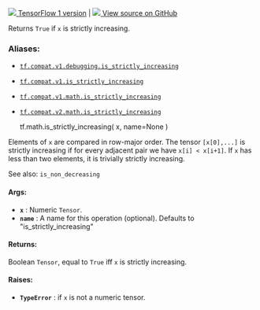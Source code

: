 [ ![](https://tensorflow.google.cn/images/tf_logo_32px.png) TensorFlow 1
version](/versions/r1.15/api_docs/python/tf/math/is_strictly_increasing) |  [
![](https://tensorflow.google.cn/images/GitHub-Mark-32px.png) View source on
GitHub
](https://github.com/tensorflow/tensorflow/blob/r2.0/tensorflow/python/ops/check_ops.py#L2045-L2077)  
  
  
Returns `True` if `x` is strictly increasing.

### Aliases:

  * [`tf.compat.v1.debugging.is_strictly_increasing`](/api_docs/python/tf/math/is_strictly_increasing)
  * [`tf.compat.v1.is_strictly_increasing`](/api_docs/python/tf/math/is_strictly_increasing)
  * [`tf.compat.v1.math.is_strictly_increasing`](/api_docs/python/tf/math/is_strictly_increasing)
  * [`tf.compat.v2.math.is_strictly_increasing`](/api_docs/python/tf/math/is_strictly_increasing)

    
    
    tf.math.is_strictly_increasing(
        x,
        name=None
    )
    

Elements of `x` are compared in row-major order. The tensor `[x[0],...]` is
strictly increasing if for every adjacent pair we have `x[i] < x[i+1]`. If `x`
has less than two elements, it is trivially strictly increasing.

See also: `is_non_decreasing`

#### Args:

  * **`x`** : Numeric `Tensor`.
  * **`name`** : A name for this operation (optional). Defaults to "is_strictly_increasing"

#### Returns:

Boolean `Tensor`, equal to `True` iff `x` is strictly increasing.

#### Raises:

  * **`TypeError`** : if `x` is not a numeric tensor.

